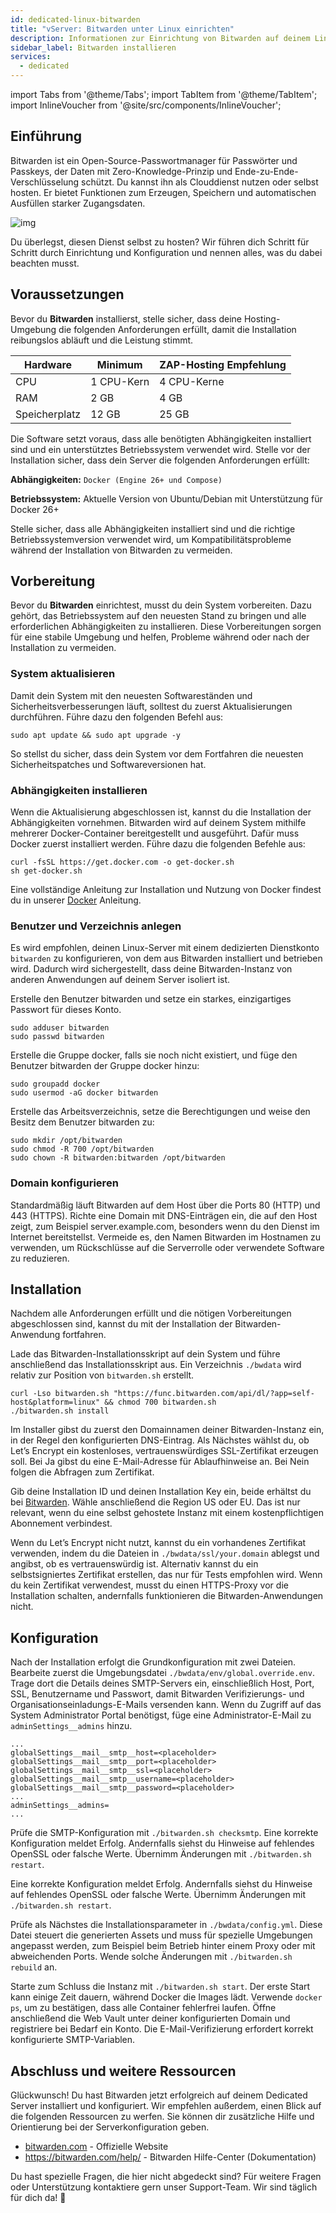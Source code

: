 ```yaml
---
id: dedicated-linux-bitwarden
title: "vServer: Bitwarden unter Linux einrichten"
description: Informationen zur Einrichtung von Bitwarden auf deinem Linux Dedicated Server von ZAP-Hosting - ZAP-Hosting.com Dokumentation
sidebar_label: Bitwarden installieren
services:
  - dedicated
---
```


import Tabs from '@theme/Tabs';
import TabItem from '@theme/TabItem';
import InlineVoucher from '@site/src/components/InlineVoucher';

## Einführung

Bitwarden ist ein Open-Source-Passwortmanager für Passwörter und Passkeys, der Daten mit Zero-Knowledge-Prinzip und Ende-zu-Ende-Verschlüsselung schützt. Du kannst ihn als Clouddienst nutzen oder selbst hosten. Er bietet Funktionen zum Erzeugen, Speichern und automatischen Ausfüllen starker Zugangsdaten. 

![img](https://screensaver01.zap-hosting.com/index.php/s/RwKmstAct5kNQwB/preview)

Du überlegst, diesen Dienst selbst zu hosten? Wir führen dich Schritt für Schritt durch Einrichtung und Konfiguration und nennen alles, was du dabei beachten musst.

<InlineVoucher />



## Voraussetzungen

Bevor du **Bitwarden** installierst, stelle sicher, dass deine Hosting-Umgebung die folgenden Anforderungen erfüllt, damit die Installation reibungslos abläuft und die Leistung stimmt.

| Hardware   | Minimum       | ZAP-Hosting Empfehlung |
| ---------- | ------------- | ---------------------- |
| CPU        | 1 CPU-Kern   | 4 CPU-Kerne           |
| RAM        | 2 GB          | 4 GB                   |
| Speicherplatz | 12 GB      | 25 GB                  |

Die Software setzt voraus, dass alle benötigten Abhängigkeiten installiert sind und ein unterstütztes Betriebssystem verwendet wird. Stelle vor der Installation sicher, dass dein Server die folgenden Anforderungen erfüllt:

**Abhängigkeiten:** `Docker (Engine 26+ und Compose)` 

**Betriebssystem:** Aktuelle Version von Ubuntu/Debian mit Unterstützung für Docker 26+

Stelle sicher, dass alle Abhängigkeiten installiert sind und die richtige Betriebssystemversion verwendet wird, um Kompatibilitätsprobleme während der Installation von Bitwarden zu vermeiden.



## Vorbereitung

Bevor du **Bitwarden** einrichtest, musst du dein System vorbereiten. Dazu gehört, das Betriebssystem auf den neuesten Stand zu bringen und alle erforderlichen Abhängigkeiten zu installieren. Diese Vorbereitungen sorgen für eine stabile Umgebung und helfen, Probleme während oder nach der Installation zu vermeiden.


### System aktualisieren
Damit dein System mit den neuesten Softwareständen und Sicherheitsverbesserungen läuft, solltest du zuerst Aktualisierungen durchführen. Führe dazu den folgenden Befehl aus:

```
sudo apt update && sudo apt upgrade -y
```
So stellst du sicher, dass dein System vor dem Fortfahren die neuesten Sicherheitspatches und Softwareversionen hat.

### Abhängigkeiten installieren
Wenn die Aktualisierung abgeschlossen ist, kannst du die Installation der Abhängigkeiten vornehmen. Bitwarden wird auf deinem System mithilfe mehrerer Docker-Container bereitgestellt und ausgeführt. Dafür muss Docker zuerst installiert werden. Führe dazu die folgenden Befehle aus: 

```
curl -fsSL https://get.docker.com -o get-docker.sh
sh get-docker.sh
```

Eine vollständige Anleitung zur Installation und Nutzung von Docker findest du in unserer [Docker](vserver-linux-docker.md) Anleitung.



### Benutzer und Verzeichnis anlegen

Es wird empfohlen, deinen Linux-Server mit einem dedizierten Dienstkonto `bitwarden` zu konfigurieren, von dem aus Bitwarden installiert und betrieben wird. Dadurch wird sichergestellt, dass deine Bitwarden-Instanz von anderen Anwendungen auf deinem Server isoliert ist.

Erstelle den Benutzer bitwarden und setze ein starkes, einzigartiges Passwort für dieses Konto.

```
sudo adduser bitwarden
sudo passwd bitwarden
```

Erstelle die Gruppe docker, falls sie noch nicht existiert, und füge den Benutzer bitwarden der Gruppe docker hinzu:

```
sudo groupadd docker
sudo usermod -aG docker bitwarden
```

Erstelle das Arbeitsverzeichnis, setze die Berechtigungen und weise den Besitz dem Benutzer bitwarden zu:
```
sudo mkdir /opt/bitwarden
sudo chmod -R 700 /opt/bitwarden
sudo chown -R bitwarden:bitwarden /opt/bitwarden
```



### Domain konfigurieren

Standardmäßig läuft Bitwarden auf dem Host über die Ports 80 (HTTP) und 443 (HTTPS). Richte eine Domain mit DNS-Einträgen ein, die auf den Host zeigt, zum Beispiel server.example.com, besonders wenn du den Dienst im Internet bereitstellst. Vermeide es, den Namen Bitwarden im Hostnamen zu verwenden, um Rückschlüsse auf die Serverrolle oder verwendete Software zu reduzieren.




## Installation
Nachdem alle Anforderungen erfüllt und die nötigen Vorbereitungen abgeschlossen sind, kannst du mit der Installation der Bitwarden-Anwendung fortfahren.

Lade das Bitwarden-Installationsskript auf dein System und führe anschließend das Installationsskript aus. Ein Verzeichnis `./bwdata` wird relativ zur Position von `bitwarden.sh` erstellt.

```
curl -Lso bitwarden.sh "https://func.bitwarden.com/api/dl/?app=self-host&platform=linux" && chmod 700 bitwarden.sh
./bitwarden.sh install
```

Im Installer gibst du zuerst den Domainnamen deiner Bitwarden-Instanz ein, in der Regel den konfigurierten DNS-Eintrag. Als Nächstes wählst du, ob Let’s Encrypt ein kostenloses, vertrauenswürdiges SSL-Zertifikat erzeugen soll. Bei Ja gibst du eine E-Mail-Adresse für Ablaufhinweise an. Bei Nein folgen die Abfragen zum Zertifikat. 

Gib deine Installation ID und deinen Installation Key ein, beide erhältst du bei [Bitwarden](https://bitwarden.com/host). Wähle anschließend die Region US oder EU. Das ist nur relevant, wenn du eine selbst gehostete Instanz mit einem kostenpflichtigen Abonnement verbindest. 

Wenn du Let’s Encrypt nicht nutzt, kannst du ein vorhandenes Zertifikat verwenden, indem du die Dateien in `./bwdata/ssl/your.domain` ablegst und angibst, ob es vertrauenswürdig ist. Alternativ kannst du ein selbstsigniertes Zertifikat erstellen, das nur für Tests empfohlen wird. Wenn du kein Zertifikat verwendest, musst du einen HTTPS-Proxy vor die Installation schalten, andernfalls funktionieren die Bitwarden-Anwendungen nicht.



## Konfiguration

Nach der Installation erfolgt die Grundkonfiguration mit zwei Dateien. Bearbeite zuerst die Umgebungsdatei `./bwdata/env/global.override.env`. Trage dort die Details deines SMTP-Servers ein, einschließlich Host, Port, SSL, Benutzername und Passwort, damit Bitwarden Verifizierungs- und Organisationseinladungs-E-Mails versenden kann. Wenn du Zugriff auf das System Administrator Portal benötigst, füge eine Administrator-E-Mail zu `adminSettings__admins` hinzu.

```
...
globalSettings__mail__smtp__host=<placeholder>
globalSettings__mail__smtp__port=<placeholder>
globalSettings__mail__smtp__ssl=<placeholder>
globalSettings__mail__smtp__username=<placeholder>
globalSettings__mail__smtp__password=<placeholder>
...
adminSettings__admins=
...
```

Prüfe die SMTP-Konfiguration mit `./bitwarden.sh checksmtp`. Eine korrekte Konfiguration meldet Erfolg. Andernfalls siehst du Hinweise auf fehlendes OpenSSL oder falsche Werte. Übernimm Änderungen mit `./bitwarden.sh restart`.

Eine korrekte Konfiguration meldet Erfolg. Andernfalls siehst du Hinweise auf fehlendes OpenSSL oder falsche Werte. Übernimm Änderungen mit `./bitwarden.sh restart`.

Prüfe als Nächstes die Installationsparameter in `./bwdata/config.yml`. Diese Datei steuert die generierten Assets und muss für spezielle Umgebungen angepasst werden, zum Beispiel beim Betrieb hinter einem Proxy oder mit abweichenden Ports. Wende solche Änderungen mit `./bitwarden.sh rebuild` an.

Starte zum Schluss die Instanz mit `./bitwarden.sh start`. Der erste Start kann einige Zeit dauern, während Docker die Images lädt. Verwende `docker ps`, um zu bestätigen, dass alle Container fehlerfrei laufen. Öffne anschließend die Web Vault unter deiner konfigurierten Domain und registriere bei Bedarf ein Konto. Die E-Mail-Verifizierung erfordert korrekt konfigurierte SMTP-Variablen.

## Abschluss und weitere Ressourcen

Glückwunsch! Du hast Bitwarden jetzt erfolgreich auf deinem Dedicated Server installiert und konfiguriert. Wir empfehlen außerdem, einen Blick auf die folgenden Ressourcen zu werfen. Sie können dir zusätzliche Hilfe und Orientierung bei der Serverkonfiguration geben.

- [bitwarden.com](https://bitwarden.com/) - Offizielle Website
- https://bitwarden.com/help/ - Bitwarden Hilfe-Center (Dokumentation)

Du hast spezielle Fragen, die hier nicht abgedeckt sind? Für weitere Fragen oder Unterstützung kontaktiere gern unser Support-Team. Wir sind täglich für dich da! 🙂
